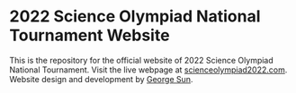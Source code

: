 # 2022 Science Olympiad National Tournament Website

This is the repository for the official website of 2022 Science Olympiad National Tournament. Visit the live webpage at [scienceolympiad2022.com](https://scienceolympiad2022.com). Website design and development by [George Sun](https://georgemsun.com).